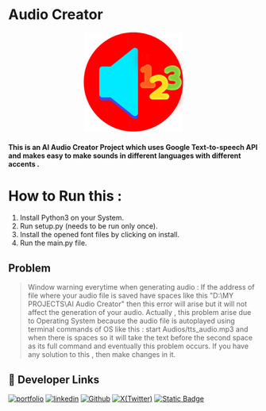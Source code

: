 # Audio Creator

<div align="center">
  <img src="./util/src/icon.png" width="200">
</div>

#### This is an AI Audio Creator Project which uses Google Text-to-speech API and makes easy to make sounds in different languages with different accents .

# How to Run this :
  1. Install Python3 on your System.
  2. Run setup.py (needs to be run only once).
  3. Install the opened font files by clicking on install.
  3. Run the main.py file.


## Problem
 > Window warning everytime when generating audio :
    If the address of file where your audio file is saved have spaces like this "D:\MY PROJECTS\AI Audio Creator" then this error will arise
    but it will not affect the generation of your audio.
    Actually , this problem arise due to Operating System because the audio file is autoplayed using terminal commands of OS like this : start Audios/tts_audio.mp3
    and when there is spaces so it will take the text before the second space as its full command and eventually this problem occurs.
    If you have any solution to this , then make changes in it.

## 🔗 Developer Links
[![portfolio](https://img.shields.io/badge/my_portfolio-000?style=for-the-badge&logo=ko-fi&logoColor=white)](https://sakshamjoshi.vercel.app/)
[![linkedin](https://img.shields.io/badge/linkedin-0A66C2?style=for-the-badge&logo=linkedin&logoColor=white)](https://www.linkedin.com/in/sakshamjoshi27)
[![Github](https://img.shields.io/badge/Visit_my-Github-purple)](https://github.com/saksham-joshi)
[![X(Twitter)](https://img.shields.io/twitter/follow/sakshamjoshi27
)](https://x.com/sakshamjoshi27)
[![Static Badge](https://img.shields.io/badge/mail_at-social.sakshamjoshi%40gmail.com-aqua)](mailto:social.sakshamjoshi@gmail.com)